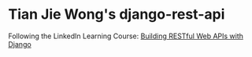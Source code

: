 # Tian Jie Wong's django-rest-api
Following the LinkedIn Learning Course: [Building RESTful Web APIs with Django](https://www.linkedin.com/learning-login/share?forceAccount=false&redirect=https%3A%2F%2Fwww.linkedin.com%2Flearning%2Fbuilding-restful-web-apis-with-django%3Ftrk%3Dshare_ent_url%26shareId%3DfZ1Fd9cWThGMLZ1NenBJOA%253D%253D)
